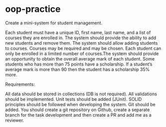 # oop-practice

Create a mini-system for student management.

Each student must have a unique ID, first name, last name, and a list of courses they are enrolled in. The system should provide the ability to add new students and remove them. The system should allow adding students to courses. Courses may be required and may be chosen.  Each student can only be enrolled in a limited number of courses.The system should provide an opportunity to obtain the overall average mark of each student. Some students who has more than 75 points have a scholarship. If a student’s average mark is more than 90 then the student has a scholarship 35% more. 

Requirements:

All data should be stored in collections (DB is not required).
All validations should be implemented. 
Unit tests should be added (JUnit).
SOLID principles should be followed when developing the system.
Git should be added.  You should create a git repository on Github, create a separate branch for the task development and then create a PR and add me as a reviewer.
